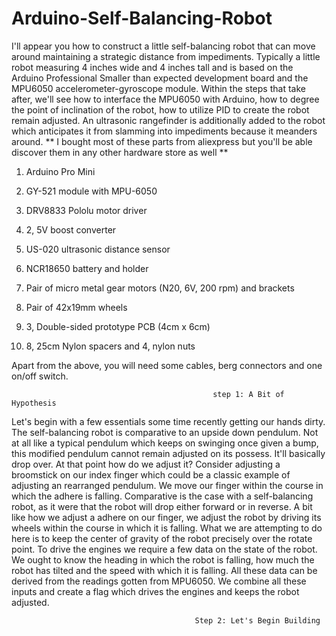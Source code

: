 # Arduino-Self-Balancing-Robot
I'll appear you how to construct a little self-balancing robot that can move around maintaining a strategic distance from impediments. Typically a little robot measuring 4 inches wide and 4 inches tall and is based on the Arduino Professional Smaller than expected development board and the MPU6050 accelerometer-gyroscope module. Within the steps that take after, we'll see how to interface the MPU6050 with Arduino, how to degree the point of inclination of the robot, how to utilize PID to create the robot remain adjusted. An ultrasonic rangefinder is additionally added to the robot which anticipates it from slamming into impediments because it meanders around.
** I bought most of these parts from aliexpress but you'll be able discover them in any other hardware store as well **

1. Arduino Pro Mini

2. GY-521 module with MPU-6050

3. DRV8833 Pololu motor driver

4. 2, 5V boost converter

5. US-020 ultrasonic distance sensor

6. NCR18650 battery and holder

7. Pair of micro metal gear motors (N20, 6V, 200 rpm) and brackets

8. Pair of 42x19mm wheels

9. 3, Double-sided prototype PCB (4cm x 6cm)

10. 8, 25cm Nylon spacers and 4, nylon nuts

Apart from the above, you will need some cables, berg connectors and one on/off switch.

                                                 step 1: A Bit of Hypothesis
 Let's begin with a few essentials some time recently getting our hands dirty. The self-balancing robot is comparative to an upside down pendulum. Not at all like a typical pendulum which keeps on swinging once given a bump, this modified pendulum cannot remain adjusted on its possess. It'll basically drop over. At that point how do we adjust it? Consider adjusting a broomstick on our index finger which could be a classic example of adjusting an rearranged pendulum. We move our finger within the course in which the adhere is falling. Comparative is the case with a self-balancing robot, as it were that the robot will drop either forward or in reverse. A bit like how we adjust a adhere on our finger, we adjust the robot by driving its wheels within the course in which it is falling. What we are attempting to do here is to keep the center of gravity of the robot precisely over the rotate point. To drive the engines we require a few data on the state of the robot. We ought to know the heading in which the robot is falling, how much the robot has tilted and the speed with which it is falling. All these data can be derived from the readings gotten from MPU6050. We combine all these inputs and create a flag which drives the engines and keeps the robot adjusted.
 
                                                 
                                                 
                                             Step 2: Let's Begin Building
                                             
